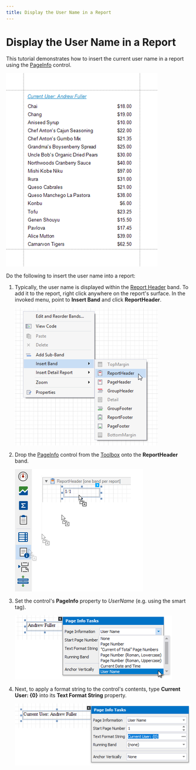 ```yaml
---
title: Display the User Name in a Report
---
```

# Display the User Name in a Report

This tutorial demonstrates how to insert the current user name in a report using the [PageInfo](..\use-report-elements\use-basic-report-controls\page-info.md) control.

![eurd-win-insert-username-result](../../../../images/eurd-win-insert-username-result.png)

Do the following to insert the user name into a report:

1. Typically, the user name is displayed within the [Report Header](..\introduction-to-banded-reports.md) band. To add it to the report, right click anywhere on the report's surface. In the invoked menu, point to **Insert Band** and click **ReportHeader**.
	
	![eurd-win-insert-datetime-add-reportheader-band](../../../../images/eurd-win-insert-datetime-add-reportheader-band.png)
2. Drop the [PageInfo](..\use-report-elements\use-basic-report-controls\page-info.md) control from the [Toolbox](..\report-designer-tools\toolbox.md) onto the **ReportHeader** band.
	
	![eurd-win-insert-date-time-add-pageinfo](../../../../images/eurd-win-insert-date-time-add-pageinfo.png)
3. Set the control's **PageInfo** property to *UserName* (e.g. using the smart tag).
	
	![eurd-win-insert-username-set-pageinfo](../../../../images/eurd-win-insert-username-set-pageinfo.png)
4. Next, to apply a format string to the control's contents, type **Current User: {0}** into its **Text Format String** property.
	
	![eurd-win-insert-username-set-formatstring](../../../../images/eurd-win-insert-username-set-formatstring.png)